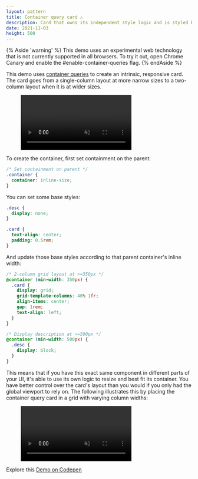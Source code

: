 ```yaml
---
layout: pattern
title: Container query card ⚠️
description: Card that owns its independent style logic and is styled based on its parent's inline width.
date: 2021-11-03
height: 500
---
```


{% Aside 'warning' %}
This demo uses an experimental web technology that is not currently supported in all browsers. To try it out, open Chrome Canary and enable the #enable-container-queries flag.
{% endAside %}

This demo uses [container queries](https://developer.mozilla.org/docs/Web/CSS/CSS_Container_Queries) to create an intrinsic, responsive card. The card goes from a single-column layout at more narrow sizes to a two-column layout when it is at wider sizes.

<figure class='w-figure'>
  <video controls autoplay loop muted playsinline class='w-screenshot'>
    <source src="https://storage.googleapis.com/web-dev-uploads/video/HodOHWjMnbNw56hvNASHWSgZyAf2/LgWuKF0DH9QhoicKgbvA.mp4">
  </video>
</figure>

To create the container, first set containment on the parent:

```css
/* Set containment on parent */
.container {
  container: inline-size;
}
```

You can set some base styles:

```css
.desc {
  display: none;
}

.card {
  text-align: center;
  padding: 0.5rem;
}
```

And update those base styles according to that parent container's inline width:

```css
/* 2-column grid layout at >=350px */
@container (min-width: 350px) {
  .card {
    display: grid;
    grid-template-columns: 40% 1fr;
    align-items: center;
    gap: 1rem;
    text-align: left;
  }
}

/* Display description at >=500px */
@container (min-width: 500px) {
  .desc {
    display: block;
  }
}
```

This means that if you have this exact same component in different parts of your UI, it's able to use its own logic to resize and best fit its container. You have better control over the card's layout than you would if you only had the global viewport to rely on. The following illustrates this by placing the container query card in a grid with varying column widths:

<figure class='w-figure'>
  <video controls autoplay loop muted playsinline class='w-screenshot'>
    <source src="https://storage.googleapis.com/web-dev-uploads/video/HodOHWjMnbNw56hvNASHWSgZyAf2/YkkfwOM5iKqsKo6gn8oF.mp4">
  </video>
</figure>

Explore this [Demo on Codepen](https://codepen.io/una/pen/xxLPwBX)